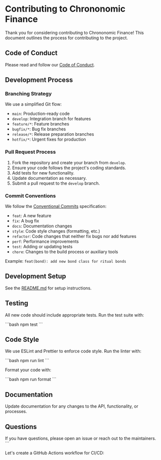 # Contributing to Chrononomic Finance

Thank you for considering contributing to Chrononomic Finance! This document outlines the process for contributing to the project.

## Code of Conduct

Please read and follow our [Code of Conduct](./CODE_OF_CONDUCT.md).

## Development Process

### Branching Strategy

We use a simplified Git flow:

- `main`: Production-ready code
- `develop`: Integration branch for features
- `feature/*`: Feature branches
- `bugfix/*`: Bug fix branches
- `release/*`: Release preparation branches
- `hotfix/*`: Urgent fixes for production

### Pull Request Process

1. Fork the repository and create your branch from `develop`.
2. Ensure your code follows the project's coding standards.
3. Add tests for new functionality.
4. Update documentation as necessary.
5. Submit a pull request to the `develop` branch.

### Commit Conventions

We follow the [Conventional Commits](https://www.conventionalcommits.org/) specification:

- `feat`: A new feature
- `fix`: A bug fix
- `docs`: Documentation changes
- `style`: Code style changes (formatting, etc.)
- `refactor`: Code changes that neither fix bugs nor add features
- `perf`: Performance improvements
- `test`: Adding or updating tests
- `chore`: Changes to the build process or auxiliary tools

Example: `feat(bond): add new bond class for ritual bonds`

## Development Setup

See the [README.md](./README.md) for setup instructions.

## Testing

All new code should include appropriate tests. Run the test suite with:

\`\`\`bash
npm test
\`\`\`

## Code Style

We use ESLint and Prettier to enforce code style. Run the linter with:

\`\`\`bash
npm run lint
\`\`\`

Format your code with:

\`\`\`bash
npm run format
\`\`\`

## Documentation

Update documentation for any changes to the API, functionality, or processes.

## Questions

If you have questions, please open an issue or reach out to the maintainers.
\`\`\`

Let's create a GitHub Actions workflow for CI/CD:
